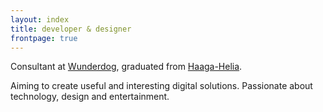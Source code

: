 ```yaml
---
layout: index
title: developer & designer
frontpage: true
---
```

Consultant at [Wunderdog](https://wunder.dog/), graduated from [Haaga-Helia](https://www.haaga-helia.fi/).

Aiming to create useful and interesting digital solutions.
Passionate about technology, design and entertainment.
